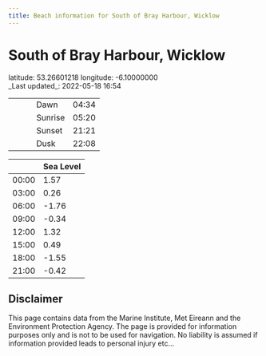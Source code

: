 ```yaml
---
title: Beach information for South of Bray Harbour, Wicklow
---
```

# South of Bray Harbour, Wicklow 

<div class="location-info">latitude: 53.26601218 longitude: -6.10000000</div>
<div class="met-eireann-warnings"></div>
_Last updated_: 2022-05-18 16:54

|   |   |   |   |   |
|---|---|---|---|---|
|   |   |   | Dawn  | 04:34 |
|   |   |   | Sunrise  | 05:20 |
|   |   |   | Sunset  | 21:21 |
|   |   |   | Dusk  | 22:08 |

<div></div>

|   | Sea Level  |
|---|---|
| 00:00 | 1.57 |
| 03:00 | 0.26 |
| 06:00 | -1.76 |
| 09:00 | -0.34 |
| 12:00 | 1.32 |
| 15:00 | 0.49 |
| 18:00 | -1.55 |
| 21:00 | -0.42 |

## Disclaimer

This page contains data from the Marine Institute,
Met Eireann and the Environment Protection Agency. The page is provided for
information purposes only and is not to be used for navigation. No liability
is assumed if information provided leads to personal injury etc...